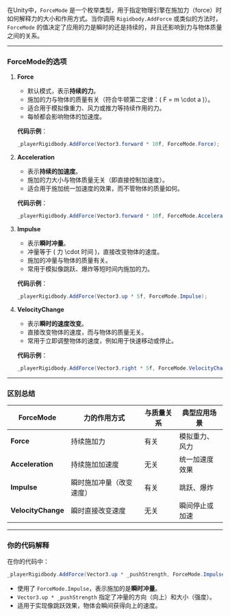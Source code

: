 在Unity中，`ForceMode` 是一个枚举类型，用于指定物理引擎在施加力（force）时如何解释力的大小和作用方式。当你调用 `Rigidbody.AddForce` 或类似的方法时，`ForceMode` 的值决定了应用的力是瞬时的还是持续的，并且还影响到力与物体质量之间的关系。

---

### **ForceMode的选项**

1. **Force**  
   - 默认模式，表示**持续的力**。
   - 施加的力与物体的质量有关（符合牛顿第二定律：\( F = m \cdot a \)）。
   - 适合用于模拟像重力、风力或推力等持续作用的力。
   - 每帧都会影响物体的加速度。

   **代码示例**：
   ```csharp
   _playerRigidbody.AddForce(Vector3.forward * 10f, ForceMode.Force);
   ```

2. **Acceleration**  
   - 表示**持续的加速度**。
   - 施加的力大小与物体质量无关（即直接控制加速度）。
   - 适合用于施加统一加速度的效果，而不管物体的质量如何。

   **代码示例**：
   ```csharp
   _playerRigidbody.AddForce(Vector3.forward * 10f, ForceMode.Acceleration);
   ```

3. **Impulse**  
   - 表示**瞬时冲量**。
   - 冲量等于 \( 力 \cdot 时间 \)，直接改变物体的速度。
   - 施加的冲量与物体的质量有关。
   - 常用于模拟像跳跃、爆炸等短时间内施加的力。

   **代码示例**：
   ```csharp
   _playerRigidbody.AddForce(Vector3.up * 5f, ForceMode.Impulse);
   ```

4. **VelocityChange**  
   - 表示**瞬时的速度改变**。
   - 直接改变物体的速度，而与物体的质量无关。
   - 常用于立即调整物体的速度，例如用于快速移动或停止。

   **代码示例**：
   ```csharp
   _playerRigidbody.AddForce(Vector3.right * 5f, ForceMode.VelocityChange);
   ```

---

### **区别总结**

| **ForceMode**        | **力的作用方式**              | **与质量关系** | **典型应用场景**                |
|-----------------------|------------------------------|----------------|---------------------------------|
| **Force**            | 持续施加力                   | 有关           | 模拟重力、风力                  |
| **Acceleration**     | 持续施加加速度               | 无关           | 统一加速度效果                  |
| **Impulse**          | 瞬时施加冲量（改变速度）      | 有关           | 跳跃、爆炸                      |
| **VelocityChange**   | 瞬时直接改变速度             | 无关           | 瞬间停止或加速                  |

---

### **你的代码解释**

在你的代码中：
```csharp
_playerRigidbody.AddForce(Vector3.up * _pushStrength, ForceMode.Impulse);
```

- 使用了 `ForceMode.Impulse`，表示施加的是**瞬时冲量**。
- `Vector3.up * _pushStrength` 指定了冲量的方向（向上）和大小（强度）。
- 适用于实现像跳跃效果，物体会瞬间获得向上的速度。